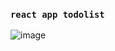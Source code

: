### `react app todolist`

![image](https://user-images.githubusercontent.com/91886338/168345477-b4fe7b49-6fac-41e0-bc55-e3ded1c39d81.png)
